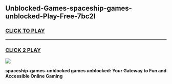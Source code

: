 
## Unblocked-Games-spaceship-games-unblocked-Play-Free-7bc2l
<h3>
<a href="https://premium76.site?title=spaceship-games-unblocked&ref=10A">CLICK TO PLAY</a></h3>
<hr>

<h3>
<a href="https://premium76.site?title=spaceship-games-unblocked&ref=10A">CLICK 2 PLAY</a>
  
</h3>

<a href="https://premium76.site?title=spaceship-games-unblocked&ref=10A"><img src="https://clearcache.store/games.png"></a>


**spaceship-games-unblocked games unblocked: Your Gateway to Fun and Accessible Online Gaming**
